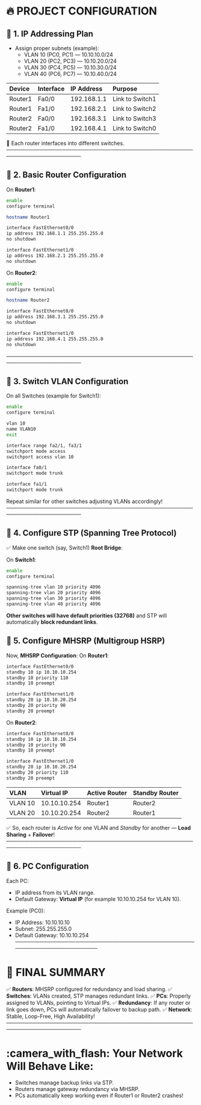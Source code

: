 # :fire: __PROJECT CONFIGURATION__
## :dart: 1. IP Addressing Plan
* Assign proper subnets (example):
  - VLAN 10 (PC0, PC1) — 10.10.10.0/24
  - VLAN 20 (PC2, PC3) — 10.10.20.0/24
  - VLAN 30 (PC4, PC5) — 10.10.30.0/24
  - VLAN 40 (PC6, PC7) — 10.10.40.0/24


| Device  | Interface | IP Address  | Purpose         |
| :------ | :-------- | :---------- | :-------------- |
| Router1 | Fa0/0     | 192.168.1.1 | Link to Switch1 |
| Router1 | Fa1/0     | 192.168.2.1 | Link to Switch2 |
| Router2 | Fa0/0     | 192.168.3.1 | Link to Switch3 |
| Router2 | Fa1/0     | 192.168.4.1 | Link to Switch0 |

:brain: Each router interfaces into different switches.
──────────────────────────────────────────────────────────────────────

## :dart: 2. Basic Router Configuration
On **Router1**:
```bash
enable
configure terminal

hostname Router1

interface FastEthernet0/0
ip address 192.168.1.1 255.255.255.0
no shutdown

interface FastEthernet1/0
ip address 192.168.2.1 255.255.255.0
no shutdown
```

On **Router2**:
```bash
enable
configure terminal

hostname Router2

interface FastEthernet0/0
ip address 192.168.3.1 255.255.255.0
no shutdown

interface FastEthernet1/0
ip address 192.168.4.1 255.255.255.0
no shutdown
```
──────────────────────────────────────────────────────────────────────

## :dart: 3. Switch VLAN Configuration
On all Switches (example for Switch1):
```bash
enable
configure terminal

vlan 10
name VLAN10
exit

interface range fa2/1, fa3/1
switchport mode access
switchport access vlan 10

interface fa0/1
switchport mode trunk

interface fa1/1
switchport mode trunk
```

Repeat similar for other switches adjusting VLANs accordingly!
──────────────────────────────────────────────────────────────────────

## :dart: 4. Configure STP (Spanning Tree Protocol)
:white_check_mark: Make one switch (say, Switch1) **Root Bridge**:

On **Switch1**:
```bash
enable
configure terminal

spanning-tree vlan 10 priority 4096
spanning-tree vlan 20 priority 4096
spanning-tree vlan 30 priority 4096
spanning-tree vlan 40 priority 4096
```

**Other switches will have default priorities (32768)** and STP will automatically **block redundant links**.


## :dart: 5. Configure MHSRP (Multigroup HSRP)
Now, **MHSRP Configuration**:
On **Router1**:
```bash
interface FastEthernet0/0
standby 10 ip 10.10.10.254
standby 10 priority 110
standby 10 preempt

interface FastEthernet1/0
standby 20 ip 10.10.20.254
standby 20 priority 90
standby 20 preempt
```

On **Router2**:
```bash
interface FastEthernet0/0
standby 10 ip 10.10.10.254
standby 10 priority 90
standby 10 preempt

interface FastEthernet1/0
standby 20 ip 10.10.20.254
standby 20 priority 110
standby 20 preempt
```

| VLAN    | Virtual IP   | Active Router | Standby Router |
| :------ | :----------- | :------------ | :------------- |
| VLAN 10 | 10.10.10.254 | Router1       | Router2        |
| VLAN 20 | 10.10.20.254 | Router2       | Router1        |`

:white_check_mark: So, each router is *Active* for one VLAN and *Standby* for another — **Load Sharing** + **Failover**!
──────────────────────────────────────────────────────────────────────

## :dart: 6. PC Configuration
Each PC:
* IP address from its VLAN range.
* Default Gateway: **Virtual IP** (for example 10.10.10.254 for VLAN 10).

Example (PC0):
* IP Address: 10.10.10.10
* Subnet: 255.255.255.0
* Default Gateway: 10.10.10.254
──────────────────────────────────────────────────────────────────────

# :rocket: FINAL SUMMARY
:white_check_mark: **Routers**: MHSRP configured for redundancy and load sharing.
:white_check_mark: **Switches**: VLANs created, STP manages redundant links.
:white_check_mark: **PCs**: Properly assigned to VLANs, pointing to Virtual IPs.
:white_check_mark: **Redundancy**: If any router or link goes down, PCs will automatically failover to backup path.
:white_check_mark: **Network**: Stable, Loop-Free, High Availability!
──────────────────────────────────────────────────────────────────────

# :camera_with_flash: Your Network Will Behave Like:
* Switches manage backup links via STP.
* Routers manage gateway redundancy via MHSRP.
* PCs automatically keep working even if Router1 or Router2 crashes!

